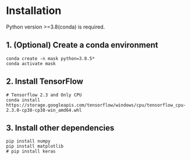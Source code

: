 # Installation

Python version >=3.8(conda) is required.

## 1. (Optional) Create a conda environment

```plain
conda create -n mask python=3.8.5*
conda activate mask
```

## 2. Install TensorFlow
```plain
# Tensorflow 2.3 and Only CPU
conda install https://storage.googleapis.com/tensorflow/windows/cpu/tensorflow_cpu-2.3.0-cp38-cp38-win_amd64.whl
```

## 3. Install other dependencies

```plain
pip install numpy
pip install matplotlib
# pip install keras
```
